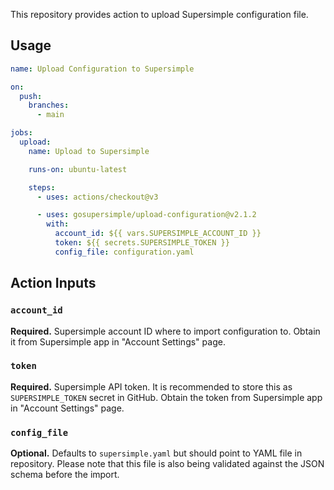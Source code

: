 This repository provides action to upload Supersimple configuration file.

## Usage

```yaml
name: Upload Configuration to Supersimple

on:
  push:
    branches:
      - main

jobs:
  upload:
    name: Upload to Supersimple

    runs-on: ubuntu-latest

    steps:
      - uses: actions/checkout@v3

      - uses: gosupersimple/upload-configuration@v2.1.2
        with:
          account_id: ${{ vars.SUPERSIMPLE_ACCOUNT_ID }}
          token: ${{ secrets.SUPERSIMPLE_TOKEN }}
          config_file: configuration.yaml
```

## Action Inputs

### `account_id`

**Required.** Supersimple account ID where to import configuration to. Obtain it from Supersimple app in "Account Settings" page.

### `token`

**Required.** Supersimple API token. It is recommended to store this as `SUPERSIMPLE_TOKEN` secret in GitHub. Obtain the token from Supersimple app in "Account Settings" page.

### `config_file`

**Optional.** Defaults to `supersimple.yaml` but should point to YAML file in repository. Please note that this file is also being validated against the JSON schema before the import.
